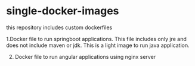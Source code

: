 # single-docker-images
this repository includes custom dockerfiles

1.Docker file to run springboot applications. This file includes only jre and does not include maven or jdk. This is a light image to run java application.

2. Docker file to run angular applications using nginx server 
